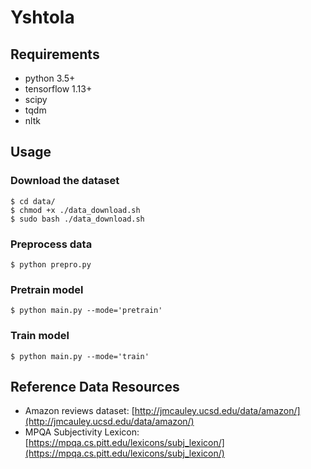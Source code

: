 # Yshtola

## Requirements
* python 3.5+
* tensorflow 1.13+
* scipy
* tqdm
* nltk

## Usage

### Download the dataset
    $ cd data/
    $ chmod +x ./data_download.sh
    $ sudo bash ./data_download.sh

### Preprocess data
    $ python prepro.py
    
### Pretrain model
    $ python main.py --mode='pretrain'
    
### Train model
    $ python main.py --mode='train'

## Reference Data Resources
* Amazon reviews dataset: [http://jmcauley.ucsd.edu/data/amazon/](http://jmcauley.ucsd.edu/data/amazon/)
* MPQA Subjectivity Lexicon: [https://mpqa.cs.pitt.edu/lexicons/subj_lexicon/](https://mpqa.cs.pitt.edu/lexicons/subj_lexicon/)
